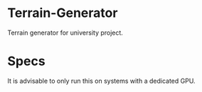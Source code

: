 # Terrain-Generator
Terrain generator for university project.

# Specs
It is advisable to only run this on systems with a dedicated GPU.
